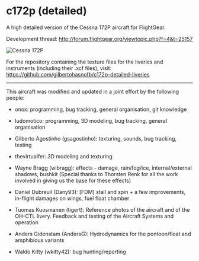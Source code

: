 c172p (detailed)
================

A high detailed version of the Cessna 172P aircraft for FlightGear.

Development thread: http://forum.flightgear.org/viewtopic.php?f=4&t=25157

![Cessna 172P](http://s30.postimg.org/gl82bkjc1/fgfs_screen_003.png)

For the repository containing the texture files for the liveries and instruments (including their .xcf files), visit: https://github.com/gilbertohasnofb/c172p-detailed-liveries

---

This aircraft was modified and updated in a joint effort by the following people:

* onox: programming, bug tracking, general organisation, git knowledge

* ludomotico: programming, 3D modeling, bug tracking, general organisation

* Gilberto Agostinho (gsagostinho): texturing, sounds, bug tracking, testing

* thevirtualfer: 3D modeling and texturing

* Wayne Bragg (wlbragg): effects - damage, rain/fog/ice, internal/external shadows, bushkit (Special thanks to Thorsten Renk for all the work involved in giving us the base for these effects)

* Daniel Dubreuil (Dany93): [FDM] stall and spin + a few improvements, in-flight damages on wings, fuel float chamber

* Tuomas Kuosmanen (tigert): Reference photos of the aircraft and of the OH-CTL livery. Feedback and testing of the Aircraft Systems and operation

* Anders Gidenstam (AndersG): Hydrodynamics for the pontoon/float and amphibious variants

* Waldo Kitty (wkitty42): bug hunting/reporting

